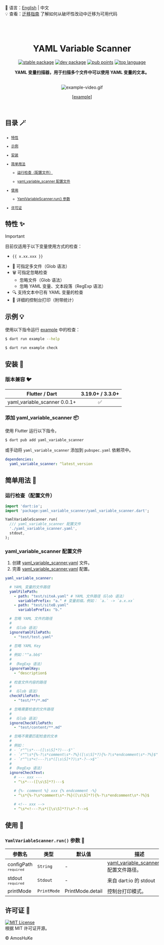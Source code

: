 📓 语言：[English](README.md) | 中文  
💡 查看：[迁移指南][] 了解如何从破坏性改动中迁移为可用代码  

<br/><br/>

<h1 align="center">YAML Variable Scanner</h1>

<p align="center">
  <a href="https://pub.dev/packages/yaml_variable_scanner"><img src="https://img.shields.io/pub/v/yaml_variable_scanner?color=3e4663&label=stable&logo=flutter" alt="stable package" /></a>
  <a href="https://pub.dev/packages/yaml_variable_scanner"><img src="https://img.shields.io/pub/v/yaml_variable_scanner?color=3e4663&label=dev&logo=flutter&include_prereleases" alt="dev package" /></a>
  <a href="https://pub.dev/packages/yaml_variable_scanner/score"><img src="https://img.shields.io/pub/points/yaml_variable_scanner?color=2E8B57&logo=flutter" alt="pub points" /></a>
  <a href="https://pub.dev/packages/yaml_variable_scanner"><img src="https://img.shields.io/github/languages/top/AmosHuKe/yaml_variable_scanner?color=00B4AB" alt="top language" /></a>
</p>

<p align="center">
  <strong>YAML 变量扫描器，用于扫描多个文件中可以使用 YAML 变量的文本。</strong>
</p>

<br/>

<div align="center">
  <img alt="example-video.gif" src="https://raw.githubusercontent.com/AmosHuKe/yaml_variable_scanner/main/README/example-video.gif" />

  [[example][]]

</div>

<br/>

## 目录 🪄

<sub>

- [特性](#特性-)

- [示例](#示例-)

- [安装](#安装-)

- [简单用法](#简单用法-)

  - [运行检查（配置文件）](#运行检查配置文件)

  - [yaml_variable_scanner 配置文件](#yaml_variable_scanner-配置文件)

- [使用](#使用-)

  - [YamlVariableScanner.run() 参数](#yamlvariablescannerrun-参数-)

- [许可证](#许可证-)

</sub>


## 特性 ✨

> [!IMPORTANT]  
> 目前仅适用于以下变量使用方式的检查：  
> - `{{ x.xx.xxx }}`  

- 📂 可指定多文件（Glob 语法）
- 🗑️ 可指定忽略检查
  - 忽略文件（Glob 语法）
  - 忽略 YAML 变量、文本段落（RegExp 语法）
- 🔍 支持文本中已有 YAML 变量的检查
- 🔦 详细的控制台打印（附带统计）


## 示例 💡

使用以下指令运行 [example][] 中的检查：

```sh
$ dart run example --help

$ dart run example check
```


## 安装 🎯
### 版本兼容 🐦  

| Flutter / Dart               | 3.19.0+ / 3.3.0+   |  
| ---                          | :----------------: |  
| yaml_variable_scanner 0.0.1+ | ✅                 |  


### 添加 yaml_variable_scanner 📦  

使用 Flutter 运行以下指令，  

```sh
$ dart pub add yaml_variable_scanner
```

或手动将 `yaml_variable_scanner` 添加到 `pubspec.yaml` 依赖项中。  

```yaml
dependencies:
  yaml_variable_scanner: ^latest_version
```


## 简单用法 📖  
### 运行检查（配置文件）

```dart
import 'dart:io';
import 'package:yaml_variable_scanner/yaml_variable_scanner.dart';

YamlVariableScanner.run(
  /// yaml_variable_scanner 配置文件
  './yaml_variable_scanner.yaml',
  stdout,
);
```


### yaml_variable_scanner 配置文件

1. 创建 [yaml_variable_scanner.yaml][] 文件。  
2. 完善 [yaml_variable_scanner.yaml][] 配置。  

```yaml
yaml_variable_scanner:

  # YAML 变量的文件路径
  yamlFilePath:
    - path: "test/siteA.yaml" # YAML 文件路径（Glob 语法）
      variablePrefix: "a." # 变量前缀。例如： `a.` -> `a.x.xx`
    - path: "test/siteB.yaml"
      variablePrefix: "b."

  # 忽略 YAML 文件的路径
  #
  # （Glob 语法）
  ignoreYamlFilePath:
    - "test/test.yaml"

  # 忽略 YAML Key
  #
  # 例如："^a.bb$"
  #
  # （RegExp 语法）
  ignoreYamlKey:
    - ^description$
  
  # 检查文件内容的路径
  #
  # （Glob 语法）
  checkFilePath:
    - "test/**/*.md"

  # 忽略需要检查的文件路径
  #
  # （Glob 语法）
  ignoreCheckFilePath:
    - "test/content/**.md"

  # 忽略不需要匹配检查的文本
  #
  # 例如： 
  # - `r"^\s*---([\s\S]*?)---$"`
  # - `r"^\s*{%-?\s*comment\s*-?%}([\s\S]*?){%-?\s*endcomment\s*-?%}$"`
  # - `r"^\s*<!---?\s*([\s\S]*?)\s*-?-->$"`
  #
  # （RegExp 语法）
  ignoreCheckText:
    # --- xxx ---
    - ^\s*---([\s\S]*?)---$

    # {%- comment %} xxx {% endcomment -%}
    - ^\s*{%-?\s*comment\s*-?%}([\s\S]*?){%-?\s*endcomment\s*-?%}$

    # <!-- xxx -->
    - ^\s*<!---?\s*([\s\S]*?)\s*-?-->$
```


## 使用 📖  
### `YamlVariableScanner.run()` 参数 🤖  

| 参数名 | 类型 | 默认值 | 描述 |  
| --- | --- | --- | --- |
| configPath <sup>`required`</sup> | `String` | - | [yaml_variable_scanner.yaml][] 配置文件路径。 |  
| stdout <sup>`required`</sup> | `Stdout` | - | 来自 dart:io 的 stdout |  
| printMode | `PrintMode` | PrintMode.detail | 控制台打印模式。 |  


## 许可证 📄  

[![MIT License](https://img.shields.io/badge/license-MIT-green)](https://github.com/AmosHuKe/yaml_variable_scanner/blob/main/LICENSE)  
根据 MIT 许可证开源。

© AmosHuKe


[迁移指南]: https://github.com/AmosHuKe/yaml_variable_scanner/blob/main/guides/migration_guide.md
[yaml_variable_scanner.yaml]: https://github.com/AmosHuKe/yaml_variable_scanner/blob/main/yaml_variable_scanner.yaml
[example]: https://github.com/AmosHuKe/yaml_variable_scanner/tree/main/example